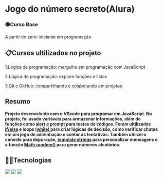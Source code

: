 <h1>Jogo do número secreto(Alura)</h1>
<p></p>

<h3>🟢Curso Base</h3>
<p>A partir do zero: iniciante em programação</p>

<h2>📋Cursos ultilizados no projeto</h2>
<p> 1.Lógica de programação: mergulhe em programação com JavaScript

  2.Lógica de programação: explore funções e listas

3.Git e GitHub: compartilhando e colaborando em projetos
</p>

<h2>Resumo</h2>

<h4>Projeto desenvolvido com o VScode para programar em JavaScript. No projeto, foi usado variáveis para armazenar informações, além de funções como <ins>alert e prompt</ins> para testes de códigos. Foram ultilizados <ins>if/else</ins> e loops <ins> (while) </ins> para criar lógicas de decisão, como verificar chutes em um jogo de adivinhação e contar as tentativas. Também utilizei o console para depuração, <ins>template strings</ins> para personalizar mensagens e a função <ins>Math.random()</ins> para gerar números aleatórios.</h4>


## 👨‍💻Tecnologias
<div>
  <img src="https://img.shields.io/badge/HTML-orange?style=for-the-badge&logo=html5&logoColor=white">
  <img src="https://img.shields.io/badge/CSS-blue?&style=for-the-badge&logo=css3&logoColor=white">
  <img src="https://img.shields.io/badge/JavaScript-F7DF1E?style=for-the-badge&logo=javascript&logoColor=black">
</div>

